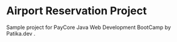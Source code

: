 # Airport Reservation Project

Sample project for PayCore Java Web Development BootCamp by Patika.dev .
